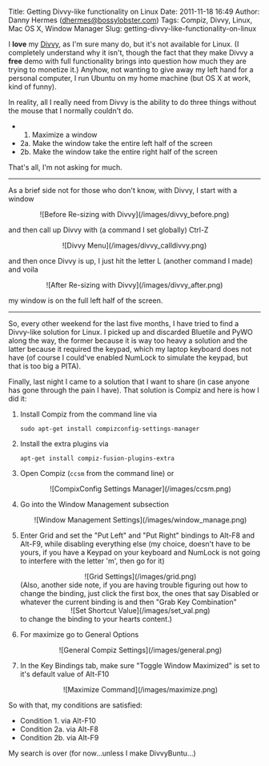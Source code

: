 Title: Getting Divvy-like functionality on Linux
Date: 2011-11-18 16:49
Author: Danny Hermes (dhermes@bossylobster.com)
Tags: Compiz, Divvy, Linux, Mac OS X, Window Manager
Slug: getting-divvy-like-functionality-on-linux

I **love** my [Divvy](http://mizage.com/divvy), as I'm sure many do, but
it's not available for Linux. (I completely understand why it isn't,
though the fact that they make Divvy a **free** demo with full
functionality brings into question how much they are trying to monetize
it.) Anyhow, not wanting to give away my left hand for a personal
computer, I run Ubuntu on my home machine (but OS X at work, kind of
funny).

In reality, all I really need from Divvy is the ability to do three
things without the mouse that I normally couldn't do.

- 1. Maximize a window
- 2a. Make the window take the entire left half of the screen
- 2b. Make the window take the entire right half of the screen

That's all, I'm not asking for much.

---------------------------------------------------------------------

As a brief side not for those who don't know, with Divvy, I start with a
window

<div markdown="1" style="text-align: center;">
  ![Before Re-sizing with Divvy](/images/divvy_before.png)
</div>

and then call up Divvy with (a command I set globally) Ctrl-Z

<div markdown="1" style="text-align: center;">
  ![Divvy Menu](/images/divvy_calldivvy.png)
</div>

and then once Divvy is up, I just hit the letter L (another command I
made) and voila

<div markdown="1" style="text-align: center;">
  ![After Re-sizing with Divvy](/images/divvy_after.png)
</div>

my window is on the full left half of the screen.

---------------------------------------------------------------------

So, every other weekend for the last five months, I have tried to find a
Divvy-like solution for Linux. I picked up and discarded Bluetile and
PyWO along the way, the former because it is way too heavy a solution
and the latter because it required the keypad, which my laptop keyboard
does not have (of course I could've enabled NumLock to simulate the
keypad, but that is too big a PITA).

Finally, last night I came to a solution that I want to share (in case
anyone has gone through the pain I have). That solution is Compiz and
here is how I did it:

1. Install Compiz from the command line via
   ```
   sudo apt-get install compizconfig-settings-manager
   ```
1. Install the extra plugins via
   ```
   apt-get install compiz-fusion-plugins-extra
   ```
1. Open Compiz (`ccsm` from the command line) or
   <div markdown="1" style="text-align: center;">
      ![CompixConfig Settings Manager](/images/ccsm.png)
   </div>

1. Go into the Window Management subsection
   <div markdown="1" style="text-align: center;">
      ![Window Management Settings](/images/window_manage.png)
   </div>

1. Enter Grid and set the "Put Left" and "Put Right" bindings to Alt-F8
   and Alt-F9, while disabling everything else (my choice, doesn't have to
   be yours, if you have a Keypad on your keyboard and NumLock is not going
   to interfere with the letter 'm', then go for it)
   <div markdown="1" style="text-align: center;">
     ![Grid Settings](/images/grid.png)
   </div>
   (Also, another side note, if you are having trouble figuring out how to
   change the binding, just click the first box, the ones that say Disabled
   or whatever the current binding is and then "Grab Key Combination"
   <div markdown="1" style="text-align: center;">
     ![Set Shortcut Value](/images/set_val.png)
   </div>
   to change the binding to your hearts content.)

1. For maximize go to General Options
   <div markdown="1" style="text-align: center;">
     ![General Compiz Settings](/images/general.png)
   </div>

1. In the Key Bindings tab, make sure "Toggle Window Maximized" is set
   to it's default value of Alt-F10
   <div markdown="1" style="text-align: center;">
     ![Maximize Command](/images/maximize.png)
   </div>

So with that, my conditions are satisfied:

- Condition 1. via Alt-F10
- Condition 2a. via Alt-F8
- Condition 2b. via Alt-F9

My search is over (for now...unless I make DivvyBuntu...)

<a href="https://profiles.google.com/114760865724135687241" rel="author" style="display: none;">About Bossy Lobster</a>
